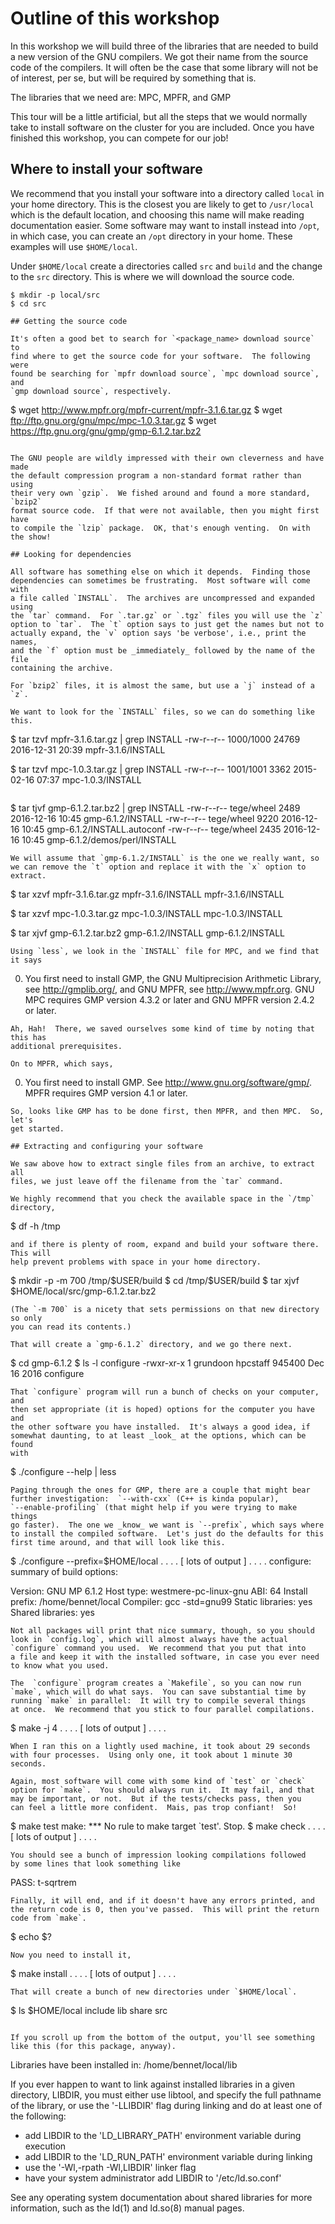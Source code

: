 # Outline of this workshop

In this workshop we will build three of the libraries that are needed to
build a new version of the GNU compilers.  We got their name from the
source code of the compilers.  It will often be the case that some
library will not be of interest, per se, but will be required by something
that is.

The libraries that we need are:  MPC, MPFR, and GMP

This tour will be a little artificial, but all the steps that we would
normally take to install software on the cluster for you are included.
Once you have finished this workshop, you can compete for our job!

## Where to install your software

We recommend that you install your software into a directory called
`local` in your home directory.  This is the closest you are likely
to get to `/usr/local` which is the default location, and choosing
this name will make reading documentation easier.  Some software may
want to install instead into `/opt`, in which case, you can create
an `/opt` directory in your home.  These examples will use `$HOME/local`.

Under `$HOME/local` create a directories called `src` and `build`
and the change to the `src` directory.  This is where we will download
the source code.
```
$ mkdir -p local/src
$ cd src

## Getting the source code

It's often a good bet to search for `<package_name> download source` to
find where to get the source code for your software.  The following were
found be searching for `mpfr download source`, `mpc download source`, and
`gmp download source`, respectively.

```
$ wget http://www.mpfr.org/mpfr-current/mpfr-3.1.6.tar.gz
$ wget ftp://ftp.gnu.org/gnu/mpc/mpc-1.0.3.tar.gz
$ wget https://ftp.gnu.org/gnu/gmp/gmp-6.1.2.tar.bz2
```

The GNU people are wildly impressed with their own cleverness and have made
the default compression program a non-standard format rather than using
their very own `gzip`.  We fished around and found a more standard, `bzip2`
format source code.  If that were not available, then you might first have
to compile the `lzip` package.  OK, that's enough venting.  On with the show!

## Looking for dependencies

All software has something else on which it depends.  Finding those
dependencies can sometimes be frustrating.  Most software will come with
a file called `INSTALL`.  The archives are uncompressed and expanded using
the `tar` command.  For `.tar.gz` or `.tgz` files you will use the `z`
option to `tar`.  The `t` option says to just get the names but not to
actually expand, the `v` option says 'be verbose', i.e., print the names,
and the `f` option must be _immediately_ followed by the name of the file
containing the archive.

For `bzip2` files, it is almost the same, but use a `j` instead of a `z`.

We want to look for the `INSTALL` files, so we can do something like this.

```
$ tar tzvf mpfr-3.1.6.tar.gz | grep INSTALL
-rw-r--r-- 1000/1000     24769 2016-12-31 20:39 mpfr-3.1.6/INSTALL

$ tar tzvf mpc-1.0.3.tar.gz | grep INSTALL
-rw-r--r-- 1001/1001      3362 2015-02-16 07:37 mpc-1.0.3/INSTALL
```
```
$ tar tjvf gmp-6.1.2.tar.bz2 | grep INSTALL
-rw-r--r-- tege/wheel     2489 2016-12-16 10:45 gmp-6.1.2/INSTALL
-rw-r--r-- tege/wheel     9220 2016-12-16 10:45 gmp-6.1.2/INSTALL.autoconf
-rw-r--r-- tege/wheel     2435 2016-12-16 10:45 gmp-6.1.2/demos/perl/INSTALL
```
We will assume that `gmp-6.1.2/INSTALL` is the one we really want, so
we can remove the `t` option and replace it with the `x` option to extract.
```
$ tar xzvf mpfr-3.1.6.tar.gz mpfr-3.1.6/INSTALL
mpfr-3.1.6/INSTALL

$ tar xzvf mpc-1.0.3.tar.gz mpc-1.0.3/INSTALL
mpc-1.0.3/INSTALL

$ tar xjvf gmp-6.1.2.tar.bz2 gmp-6.1.2/INSTALL
gmp-6.1.2/INSTALL
```
Using `less`, we look in the `INSTALL` file for MPC, and we find that it says
```
0. You first need to install GMP, the GNU Multiprecision Arithmetic Library,
   see <http://gmplib.org/>, and GNU MPFR, see <http://www.mpfr.org>.
   GNU MPC requires GMP version 4.3.2 or later
   and GNU MPFR version 2.4.2 or later.
```
Ah, Hah!  There, we saved ourselves some kind of time by noting that this has
additional prerequisites.

On to MPFR, which says,
```
0. You first need to install GMP. See <http://www.gnu.org/software/gmp/>.
   MPFR requires GMP version 4.1 or later.
```
So, looks like GMP has to be done first, then MPFR, and then MPC.  So, let's
get started.

## Extracting and configuring your software

We saw above how to extract single files from an archive, to extract all
files, we just leave off the filename from the `tar` command.

We highly recommend that you check the available space in the `/tmp` directory,
```
$ df -h /tmp
```
and if there is plenty of room, expand and build your software there.  This will
help prevent problems with space in your home directory.
```
$ mkdir -p -m 700 /tmp/$USER/build
$ cd /tmp/$USER/build
$ tar xjvf $HOME/local/src/gmp-6.1.2.tar.bz2
```
(The `-m 700` is a nicety that sets permissions on that new directory so only
you can read its contents.)

That will create a `gmp-6.1.2` directory, and we go there next.
```
$ cd gmp-6.1.2
$ ls -l configure
-rwxr-xr-x 1 grundoon hpcstaff 945400 Dec 16  2016 configure
```
That `configure` program will run a bunch of checks on your computer, and
then set appropriate (it is hoped) options for the computer you have and
the other software you have installed.  It's always a good idea, if
somewhat daunting, to at least _look_ at the options, which can be found
with
```
$ ./configure --help | less
```
Paging through the ones for GMP, there are a couple that might bear
further investigation:  `--with-cxx` (C++ is kinda popular),
`--enable-profiling` (that might help if you were trying to make things
go faster).  The one we _know_ we want is `--prefix`, which says where
to install the compiled software.  Let's just do the defaults for this
first time around, and that will look like this.
```
$ ./configure --prefix=$HOME/local
. . . . [ lots of output ] . . . .
configure: summary of build options:

  Version:           GNU MP 6.1.2
  Host type:         westmere-pc-linux-gnu
  ABI:               64
  Install prefix:    /home/bennet/local
  Compiler:          gcc -std=gnu99
  Static libraries:  yes
  Shared libraries:  yes
```
Not all packages will print that nice summary, though, so you should
look in `config.log`, which will almost always have the actual
`configure` command you used.  We recommend that you put that into
a file and keep it with the installed software, in case you ever need
to know what you used.

The  `configure` program creates a `Makefile`, so you can now run
`make`, which will do what says.  You can save substantial time by
running `make` in parallel:  It will try to compile several things
at once.  We recommend that you stick to four parallel compilations.
```
$ make -j 4
. . . . [ lots of output ] . . . .
```
When I ran this on a lightly used machine, it took about 29 seconds
with four processes.  Using only one, it took about 1 minute 30
seconds.

Again, most software will come with some kind of `test` or `check`
option for `make`.  You should always run it.  It may fail, and that
may be important, or not.  But if the tests/checks pass, then you
can feel a little more confident.  Mais, pas trop confiant!  So!
```
$ make test
make: *** No rule to make target `test'.  Stop.
$ make check
. . . . [ lots of output ] . . . .
```
You should see a bunch of impression looking compilations followed
by some lines that look something like
```
PASS: t-sqrtrem
```
Finally, it will end, and if it doesn't have any errors printed, and
the return code is 0, then you've passed.  This will print the return
code from `make`.
```
$ echo $?
```
Now you need to install it,
```
$ make install
. . . . [ lots of output ] . . . .
```
That will create a bunch of new directories under `$HOME/local`.
```
$ ls $HOME/local
include  lib  share  src
```

If you scroll up from the bottom of the output, you'll see something
like this (for this package, anyway).
```
Libraries have been installed in:
   /home/bennet/local/lib

If you ever happen to want to link against installed libraries
in a given directory, LIBDIR, you must either use libtool, and
specify the full pathname of the library, or use the '-LLIBDIR'
flag during linking and do at least one of the following:
   - add LIBDIR to the 'LD_LIBRARY_PATH' environment variable
     during execution
   - add LIBDIR to the 'LD_RUN_PATH' environment variable
     during linking
   - use the '-Wl,-rpath -Wl,LIBDIR' linker flag
   - have your system administrator add LIBDIR to '/etc/ld.so.conf'

See any operating system documentation about shared libraries for
more information, such as the ld(1) and ld.so(8) manual pages.
```
